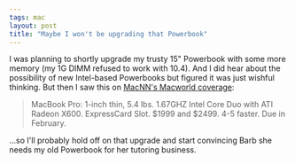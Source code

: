 ```yaml
---
tags: mac
layout: post
title: "Maybe I won't be upgrading that Powerbook"
---
```




<p>I was planning to shortly upgrade my trusty 15" Powerbook with some more memory (my 1G DIMM refused to work with 10.4). And I did hear about the possibility of new Intel-based Powerbooks but figured it was just wishful thinking. But then I saw this on <a href="http://mwsf.macnn.com/">MacNN's Macworld coverage</a>:</p>

<blockquote>MacBook Pro: 1-inch thin, 5.4 lbs. 1.67GHZ Intel Core Duo with ATI Radeon X600. ExpressCard Slot. $1999 and $2499. 4-5 faster. Due in February.</blockquote>

<p>...so I'll probably hold off on that upgrade and start convincing Barb she needs my old Powerbook for her tutoring business.</p>



